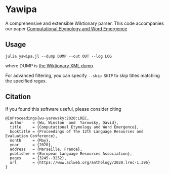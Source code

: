 # Yawipa

A comprehensive and extensible Wiktionary parser. This code accompanies our paper [Computational Etymology and Word Emergence](http://www.lrec-conf.org/proceedings/lrec2020/pdf/2020.lrec-1.396.pdf)

## Usage

```
julia yawipa.jl --dump DUMP --out OUT --log LOG
```

where DUMP is [the Wiktionary XML dump](https://dumps.wikimedia.org/enwiktionary/latest/enwiktionary-latest-pages-articles.xml.bz2).

For advanced filtering, you can specify `--skip SKIP` to skip titles matching the specified regex.

## Citation

If you found this software useful, please consider citing

```
@InProceedings{wu-yarowsky:2020:LREC,
  author    = {Wu, Winston  and  Yarowsky, David},
  title     = {Computational Etymology and Word Emergence},
  booktitle = {Proceedings of The 12th Language Resources and Evaluation Conference},
  month     = {May},
  year      = {2020},
  address   = {Marseille, France},
  publisher = {European Language Resources Association},
  pages     = {3245--3252},
  url       = {https://www.aclweb.org/anthology/2020.lrec-1.396}
}
```